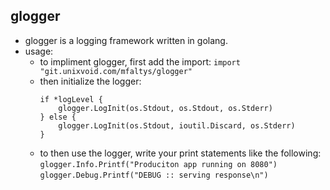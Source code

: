 glogger
-------
- glogger is a logging framework written in golang.  
- usage:  
  - to impliment glogger, first add the import: `import "git.unixvoid.com/mfaltys/glogger"`
  - then initialize the logger:
    ```
	if *logLevel {  
		glogger.LogInit(os.Stdout, os.Stdout, os.Stderr)  
	} else {  
		glogger.LogInit(os.Stdout, ioutil.Discard, os.Stderr)  
	}
	```
  - to then use the logger, write your print statements like the following:  
	`glogger.Info.Printf("Produciton app running on 8080")`  
    `glogger.Debug.Printf("DEBUG :: serving response\n")`  
